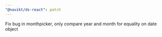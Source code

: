 ```yaml
---
"@navikt/ds-react": patch
---
```


Fix bug in monthpicker, only compare year and month for equality on date object
